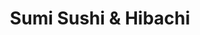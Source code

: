 ---
layout: place
title: "Sumi Sushi & Hibachi"
permalink: /florida/leesburg/sumi-sushi-hibachi.html
stateAbbr: FL
stateName: Florida
cityName: Leesburg
place_id: ChIJ0R2l6UvB54gRIOGoUgOR7zE
photos:
  - name: >-
      places/ChIJ0R2l6UvB54gRIOGoUgOR7zE/photos/AeeoHcJdUgvOJ_b-w1znDNQPe02H1rqfgtqQAoHm7ASpYCd7Hi16VzP_5oUgBfQyZEaXycjREAFIoKwuo3msBZFDEeWADbYwkB5VVAXAoe5HdVPx40KJmmjuxXgOmztC1A_D1wtmiXIKe9rmrnGMPGLVWRI80bwVpL6zqI59rX_AYuQ1WjPOpmICT3qmbzIvbMjkpV9ibpSivjBljUtKasW532jEu8hV-aaGjGNcclN1Zo9pdTpjhrP8ny8wY_Z5Ggb_qQKRSW_krsV364Ki6kGrR9E7KabYuEHk4iNfYtYGdoh8mA
    widthPx: 1706
    heightPx: 1280
    authorAttributions:
      - displayName: Sumi Sushi & Hibachi
        uri: https://maps.google.com/maps/contrib/113335217623323908180
        photoUri: >-
          https://lh3.googleusercontent.com/a/ACg8ocIwAHT4UZVmEYppJC86ZWvS_rg4Oa66pX_dhdZ8p7T9l-NwaA=s100-p-k-no-mo
    flagContentUri: >-
      https://www.google.com/local/imagery/report/?cb_client=maps_api_places.places_api&image_key=!1e10!2sAF1QipM69wd3x-OSlj-Hr14ecnVrjvVDrDo46iuOtkZX&hl=en-US
    googleMapsUri: >-
      https://www.google.com/maps/place//data=!3m4!1e2!3m2!1sAF1QipM69wd3x-OSlj-Hr14ecnVrjvVDrDo46iuOtkZX!2e10!4m2!3m1!1s0x88e7c14be9a51dd1:0x31ef910352a8e120
  - name: >-
      places/ChIJ0R2l6UvB54gRIOGoUgOR7zE/photos/AeeoHcIcoVbG8UP6L1F-6FVHYyeftEoJBJyNVK_ZNXRpAReMFIhDeo28J3Gf_rwm_22Q2yJ3g9-FxMr9SwUZ7c1KEekfszPSsbZZY6_acYsv_22GAvKlOLtCkqNY-fTa4d8pU7O_Av187ODVMLAuxEcXDCBXyQGWdLkl9tHiplI5Swhbqcpiq4Dlj25jHiKn5P6GArXok7ND5b8P99brg1d299UeYa3_nbjEH9aJre2tPtnNdF5HB7AqmUpbx-vrmhDCN01IZ0a__S3E1ray9_itJJkfiRPHsBnimy0y_0xuZCVx0A
    widthPx: 1000
    heightPx: 563
    authorAttributions:
      - displayName: Sumi Sushi & Hibachi
        uri: https://maps.google.com/maps/contrib/113335217623323908180
        photoUri: >-
          https://lh3.googleusercontent.com/a/ACg8ocIwAHT4UZVmEYppJC86ZWvS_rg4Oa66pX_dhdZ8p7T9l-NwaA=s100-p-k-no-mo
    flagContentUri: >-
      https://www.google.com/local/imagery/report/?cb_client=maps_api_places.places_api&image_key=!1e10!2sAF1QipMMkKtBcXn76dSMekWPbCL3k1zQF3J2LWpSJ7ra&hl=en-US
    googleMapsUri: >-
      https://www.google.com/maps/place//data=!3m4!1e2!3m2!1sAF1QipMMkKtBcXn76dSMekWPbCL3k1zQF3J2LWpSJ7ra!2e10!4m2!3m1!1s0x88e7c14be9a51dd1:0x31ef910352a8e120
  - name: >-
      places/ChIJ0R2l6UvB54gRIOGoUgOR7zE/photos/AeeoHcKkCLiiDFrxUImmawUUv3grkIdbdKvjkBl_w9BIivGH1Ij3J0jRSTkJX7GO6fCsgEiEZCFBSd0wiZgKRPfRpdzGMwjmzSQ38H9krGHZwf7t8MVYom_sam2nDoXey74QZIRFbpFhMDxaOLp1R7pmgclV5W-fHDSM9MpIahPO-8yQSbsOlWg1ZlI2VV9-nIKiGBbwDw45CzynUHrSgpJ5Fvwj4zJg4YPZUEWEhN7Uyut-tPjE0E6ubkmg1kgmucmMFwGktlVwzxnm-g5LppztafwAs4HBNUvqhGSQP2t2A9AVsg
    widthPx: 1214
    heightPx: 684
    authorAttributions:
      - displayName: Sumi Sushi & Hibachi
        uri: https://maps.google.com/maps/contrib/113335217623323908180
        photoUri: >-
          https://lh3.googleusercontent.com/a/ACg8ocIwAHT4UZVmEYppJC86ZWvS_rg4Oa66pX_dhdZ8p7T9l-NwaA=s100-p-k-no-mo
    flagContentUri: >-
      https://www.google.com/local/imagery/report/?cb_client=maps_api_places.places_api&image_key=!1e10!2sAF1QipNBHS3yj2Q3rIdV1XCDXZpl7J8UJFQcEPGq0MIb&hl=en-US
    googleMapsUri: >-
      https://www.google.com/maps/place//data=!3m4!1e2!3m2!1sAF1QipNBHS3yj2Q3rIdV1XCDXZpl7J8UJFQcEPGq0MIb!2e10!4m2!3m1!1s0x88e7c14be9a51dd1:0x31ef910352a8e120
  - name: >-
      places/ChIJ0R2l6UvB54gRIOGoUgOR7zE/photos/AeeoHcIOY5gh6lQtneFRbuXGds6AHnwPsGYZUQo2ouXBAiq9s36WTGBs9x1QJrG_j_M-9SdRNugcxN54bviNWpqmtp8Vr0p0iMB5twaX53uRc1KI0E6-90iFLEUMciyf9viwnhrb76jhF5441LDm19zsYm8SQFZukJimBSkb63DTgJn9LvBkO_92BwsYbMTG-0pOmJeYYQ57ljO4rEM4mhqADlfEAb1zq_oyrClS0MVH113ii5d5DGLrByip-TL0Pkr_82rSqRWuBzcmo4S7z5eiqYlRyW_t3n1mIaZh8wuNhsYwDG_mFIxA1RSP4BsR2YEqxe68nTLjSaKH42Mbl_GfZkVbhq10nw32RVlMmsi19TjuPqv_J6WmWeXl9sF0pMfg-xyLSyXkJWceo9aiD5MThLoLyadXWMpQqq3np1GO8cqjDg
    widthPx: 4000
    heightPx: 3000
    authorAttributions:
      - displayName: Mike Snelling
        uri: https://maps.google.com/maps/contrib/116779027199062617448
        photoUri: >-
          https://lh3.googleusercontent.com/a/ACg8ocL6K8NnhChLz7INIJWhhIeVdSY_zatScfd7BvXX7bzyAIIxuQ=s100-p-k-no-mo
    flagContentUri: >-
      https://www.google.com/local/imagery/report/?cb_client=maps_api_places.places_api&image_key=!1e10!2sCIHM0ogKEICAgMDAlqy6aQ&hl=en-US
    googleMapsUri: >-
      https://www.google.com/maps/place//data=!3m4!1e2!3m2!1sCIHM0ogKEICAgMDAlqy6aQ!2e10!4m2!3m1!1s0x88e7c14be9a51dd1:0x31ef910352a8e120
  - name: >-
      places/ChIJ0R2l6UvB54gRIOGoUgOR7zE/photos/AeeoHcKfHoEkXtLnlN4gRIyQ0NUItIFytOxhhgqF8_OqnPiF8NY8x37lrcUynGnQ5EDZMmCRncKdr4Qr1l5RhINL5kM7g2tzLHKMgYZ5hOc7nP3GKqIz_n74grKbB0LV6EdCssij0FGE8QIxGh-3jh1OHUedZEPBJv2dlHSuQy5Fdz1Ij4iJXdwwEebh_JaoUWrcXZMRQtfb63VW6mwzYU6uCcf1BFFHmixKyMtsPxl0xznoNXJJ1wERhNixfr4iktliOoa3bWPs5cktHeMCH2EreGEk8DjHHJDpgqzQa7usUyRct4J3AD_spCxE6S7wrju2NHNC43QCsNz5ggm7augDGYsbyK7sXYvBOsD569Z20_PEUKtmOjxTB83YrtCBuTZZqJQkv8PQ4rvLfqfdJIAyeoU6H0ilGOU5L1hjn5m2OM67g2j2
    widthPx: 4000
    heightPx: 3000
    authorAttributions:
      - displayName: Mike Snelling
        uri: https://maps.google.com/maps/contrib/116779027199062617448
        photoUri: >-
          https://lh3.googleusercontent.com/a/ACg8ocL6K8NnhChLz7INIJWhhIeVdSY_zatScfd7BvXX7bzyAIIxuQ=s100-p-k-no-mo
    flagContentUri: >-
      https://www.google.com/local/imagery/report/?cb_client=maps_api_places.places_api&image_key=!1e10!2sCIHM0ogKEICAgMDAlqy6qQE&hl=en-US
    googleMapsUri: >-
      https://www.google.com/maps/place//data=!3m4!1e2!3m2!1sCIHM0ogKEICAgMDAlqy6qQE!2e10!4m2!3m1!1s0x88e7c14be9a51dd1:0x31ef910352a8e120
  - name: >-
      places/ChIJ0R2l6UvB54gRIOGoUgOR7zE/photos/AeeoHcKn_adwbeUPOHN3HXk80Kn2XEjUUhW5E-Otmqn93JJ_0NJBKFkD4nBlgpMA-YNdeChLJYVl3tub7LYw6WucbHT3Qv2_NeDjdEy9QKsxaxQIKQWD4MdG_9xH_jNKjt9ttp6p_r9XRlG48-RL9aqyAm39bN0sMBC3NKYRhnfCMSy-zHtywXEYtBV_-DZVEk20YmEzZ1Onle-hGayAbsn1wcFj33dcGMtuPLAAMXPiQAUzqPGs4X0UZVZfCD7oWGpy7AnHybQY2BMtN2a708T5F7jAFxVW8DrurEIvqqlNCpp_nt4_aqh66-qLyvW7vVK1mZB6IuDNNyJyXP-wrVjfPr1RZUcgJ3FktvItkgqB39ZuaKUf4wZ8OUi58bI5x_rvYJ1KchY3F2OOQxi6zoN-SNyIL_up2dJe1LENxqnkZ9fQMTEo
    widthPx: 4800
    heightPx: 3600
    authorAttributions:
      - displayName: Joshua Roberson
        uri: https://maps.google.com/maps/contrib/106178373421262362736
        photoUri: >-
          https://lh3.googleusercontent.com/a-/ALV-UjUJgYqO-y1AnwzVrhEqdYLzsnyvQNVAjzB5m-l0dns-Hx9uaMG3=s100-p-k-no-mo
    flagContentUri: >-
      https://www.google.com/local/imagery/report/?cb_client=maps_api_places.places_api&image_key=!1e10!2sCIHM0ogKEICAgICD36OaywE&hl=en-US
    googleMapsUri: >-
      https://www.google.com/maps/place//data=!3m4!1e2!3m2!1sCIHM0ogKEICAgICD36OaywE!2e10!4m2!3m1!1s0x88e7c14be9a51dd1:0x31ef910352a8e120
  - name: >-
      places/ChIJ0R2l6UvB54gRIOGoUgOR7zE/photos/AeeoHcK7qhnYqu5r6tMx8KVK1FmuzUq5-VWFUHOECnhiQyNYNdp0bFu1OWX6f4uvOQmU_Ao1F8jLyvBnqPeOIRXW8epzKYYMuPonwGLkqfNRcH57LgpS49lqUOq1ufvNO39LU6gpTRIBYgnreRzV7hqxYcVtgmMjjhKo0b7iE69mrKcem4C_51MNZ13nb3pB5nNz-h1hMUHNu0wat5gJIMmtjLWRCyUqkAHeECYtw5URjWP5ikW8WZCi7hMpF3VJvvmIcS77RxBHVdu18DbNTg6WU3mEQrZffM8_rM_8LFYs_j90JA
    widthPx: 960
    heightPx: 720
    authorAttributions:
      - displayName: Sumi Sushi & Hibachi
        uri: https://maps.google.com/maps/contrib/113335217623323908180
        photoUri: >-
          https://lh3.googleusercontent.com/a/ACg8ocIwAHT4UZVmEYppJC86ZWvS_rg4Oa66pX_dhdZ8p7T9l-NwaA=s100-p-k-no-mo
    flagContentUri: >-
      https://www.google.com/local/imagery/report/?cb_client=maps_api_places.places_api&image_key=!1e10!2sAF1QipOfO0y_Xn6Zy3_pOB8FMgaWu0tkH6NttvhLypcR&hl=en-US
    googleMapsUri: >-
      https://www.google.com/maps/place//data=!3m4!1e2!3m2!1sAF1QipOfO0y_Xn6Zy3_pOB8FMgaWu0tkH6NttvhLypcR!2e10!4m2!3m1!1s0x88e7c14be9a51dd1:0x31ef910352a8e120
  - name: >-
      places/ChIJ0R2l6UvB54gRIOGoUgOR7zE/photos/AeeoHcIAmj_Kx91uSKBmsHL4iJsCaDNaUMEYEMVFYrMkkKDkgJn_Hz8wafE2vGJ_2xz7Kv48wqLZatHXZjrL62WxMsTOAg7DxF03pM_z1xOghvY5VvpG-ynYAx2madgr0bojIml2Xj11D_wGHEyz2RQOrkFYmcxAdNIbUate2_bRRiPvHWz2Nczyllgnk6_3TVDhiHum9oCXQsKRNs2cAkztCMUOWjXHVcUinm6yJjttPYhs7H4B-Przspp6xUNnM55QKXfuGrecCE3k9EBXZEJ_pka2Dg1x76PjyT3Q8EQEyYtXfzrHFmr81f6d6HC1H29zknpkZGyf_aarACk9MJod5VclF84TUdU6JR-v7oX1Po4FhL9W-f_KNQE8rdnjTvzhAzQcXB1o4W_L403HH74-zoy4GFJROczx7SgrnU6YOcT5OBgb
    widthPx: 4160
    heightPx: 3120
    authorAttributions:
      - displayName: Dottie Moran
        uri: https://maps.google.com/maps/contrib/106075341256958215282
        photoUri: >-
          https://lh3.googleusercontent.com/a-/ALV-UjXVxnJau_R57QWT7eSmpW78YisS52oias1oEfLW2yqpfuPMsuFY=s100-p-k-no-mo
    flagContentUri: >-
      https://www.google.com/local/imagery/report/?cb_client=maps_api_places.places_api&image_key=!1e10!2sCIHM0ogKEICAgIDvjaWcygE&hl=en-US
    googleMapsUri: >-
      https://www.google.com/maps/place//data=!3m4!1e2!3m2!1sCIHM0ogKEICAgIDvjaWcygE!2e10!4m2!3m1!1s0x88e7c14be9a51dd1:0x31ef910352a8e120
  - name: >-
      places/ChIJ0R2l6UvB54gRIOGoUgOR7zE/photos/AeeoHcIFx4SnlRw4Ha5pdLXaKh7V9OIAMxE7QLg_4U6F8Y2-fOVDX0a3UDqHSzaUfs-9U20uIs6yN4Plu7y1JrWRtbwrcwHM4icPrm04qnFy9pAeLTaLRuVV3fsqvZ6u4hN0XJrMKOwVyW7QgeqvZ4r1p9-4qdd_Vt40He-dm4YUu7Dcvw7OVDh6vggvuUtybfxcAAX0nUUUKvGZI69Wnb7T2eYnX0Kf0O_8yuj9bV9WEE9XPcrA2TR2J5DOuKz7rnDhJCWrmoGbY91utViZtbxQgWuUTq-_gFI0wXQELtwsGPFXuuh5h9NBj5TZBkMNuaPjO7LSj3XfuvDNX4T-VlAfsuLl_hxaohw3l--98UFpFQ9uF01zQO82chsFf1xwwbbQoR9WIER0WJwz7Y5VFIAobYHl_CyiMxxD7j_O1v3-v4SceA
    widthPx: 4032
    heightPx: 3024
    authorAttributions:
      - displayName: Alexander Hill
        uri: https://maps.google.com/maps/contrib/114523981163884200025
        photoUri: >-
          https://lh3.googleusercontent.com/a-/ALV-UjWsf2PiUy5T4h6CnSAsHuF--m_Txqi-pq5CDkB3sma7hRSdm5ww=s100-p-k-no-mo
    flagContentUri: >-
      https://www.google.com/local/imagery/report/?cb_client=maps_api_places.places_api&image_key=!1e10!2sCIHM0ogKEICAgIC-mp6LMg&hl=en-US
    googleMapsUri: >-
      https://www.google.com/maps/place//data=!3m4!1e2!3m2!1sCIHM0ogKEICAgIC-mp6LMg!2e10!4m2!3m1!1s0x88e7c14be9a51dd1:0x31ef910352a8e120
  - name: >-
      places/ChIJ0R2l6UvB54gRIOGoUgOR7zE/photos/AeeoHcKRkRvoOQ4d8kYdbehKyu2xmOn9f7eg68pafhxp8VUbe42j8N9OATj-4v0FKTDAtN5iMiXPOv6NyTiVpKLf86nKXk3TXHFMTenHxqrSrAhNH_m1KpXgAbW9rbumYQVIni4_NQvEmwDcPn-6EnUlz6x-cMyIBobm4Wc0BE46Yw1QPm80RLfvdf4vFzU3pDpBPJeMoGqBnyrW1UTr8SAQd7FCZ5P_IPDdvTB0Ii0ypLNFjDAF5T4XKe-Qf2sCIxzF2TALqOx6VlBcMjA8XYB9HzrQubJWxZwfuBzhQTop6b-5UbVif9ldYuRRSoM4GnRME0Yyfdx5mBFInGUeBjW6pSgQESVqnsVOwtrVFAhIOGKgsUQPMsmvhoTu5SS11Xd6IauMuC0iJHkOwo9P1QGHcPA8BOaim8kzSOXhTzNyz1tTPg
    widthPx: 2547
    heightPx: 3396
    authorAttributions:
      - displayName: Photos by Anette
        uri: https://maps.google.com/maps/contrib/100928035174202292323
        photoUri: >-
          https://lh3.googleusercontent.com/a-/ALV-UjW0d7hgOvf3QGtXP_oMgpWpPCogFsClGE9gJQU3mDa0g2SgAad-dg=s100-p-k-no-mo
    flagContentUri: >-
      https://www.google.com/local/imagery/report/?cb_client=maps_api_places.places_api&image_key=!1e10!2sCIHM0ogKEICAgID9zse-cA&hl=en-US
    googleMapsUri: >-
      https://www.google.com/maps/place//data=!3m4!1e2!3m2!1sCIHM0ogKEICAgID9zse-cA!2e10!4m2!3m1!1s0x88e7c14be9a51dd1:0x31ef910352a8e120
address: 2231 Citrus Blvd, Leesburg, FL 34748, USA
street: 2231 Citrus Blvd
city: Leesburg
state: FL
zip: '34748'
country: USA
neighborhood: null
latitude: '28.840321'
longitude: '-81.896674'
accessibility_options:
  wheelchairAccessibleParking: true
  wheelchairAccessibleEntrance: true
  wheelchairAccessibleRestroom: true
  wheelchairAccessibleSeating: true
business_status: OPERATIONAL
name: Sumi Sushi & Hibachi
google_maps_links:
  directionsUri: >-
    https://www.google.com/maps/dir//''/data=!4m7!4m6!1m1!4e2!1m2!1m1!1s0x88e7c14be9a51dd1:0x31ef910352a8e120!3e0
  placeUri: https://maps.google.com/?cid=3598254070750044448
  writeAReviewUri: >-
    https://www.google.com/maps/place//data=!4m3!3m2!1s0x88e7c14be9a51dd1:0x31ef910352a8e120!12e1
  reviewsUri: >-
    https://www.google.com/maps/place//data=!4m4!3m3!1s0x88e7c14be9a51dd1:0x31ef910352a8e120!9m1!1b1
  photosUri: >-
    https://www.google.com/maps/place//data=!4m3!3m2!1s0x88e7c14be9a51dd1:0x31ef910352a8e120!10e5
primary_type: Japanese Restaurant
opening_hours:
  regular: null
  current: null
secondary_opening_hours:
  regular:
    weekdayDescriptions: null
    type: null
  current:
    weekdayDescriptions: null
    type: null
phone: (352) 805-9566
price_level: PRICE_LEVEL_MODERATE
price_range: $10 &ndash; $20
rating: '4.4'
rating_count: 257
website: https://www.sumileesburg.com/
description: null
reviews: null
parking_options: null
payment_options: null
allow_dogs: null
curbside_pickup: null
delivery: null
dine_in: null
good_for_children: null
good_for_groups: null
good_for_sports: null
live_music: null
menu_for_children: null
outdoor_seating: null
reservable: null
restroom: null
serves_beer: null
serves_breakfast: null
serves_brunch: null
serves_cocktails: null
serves_coffee: null
serves_dinner: null
serves_dessert: null
serves_lunch: null
serves_vegetarian_food: null
serves_wine: null
takeout: null

---